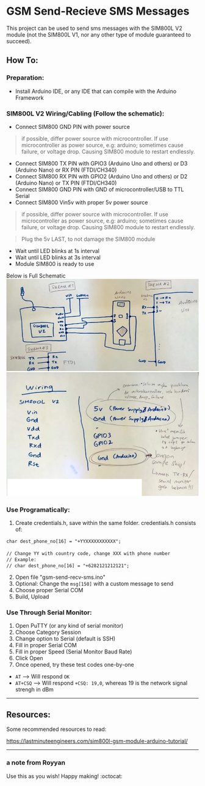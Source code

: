 # GSM Send-Recieve SMS Messages

This project can be used to send sms messages with the SIM800L V2 module (not the SIM800L V1, nor any other type of module guaranteed to succeed).

## How To:
### Preparation:

- Install Arduino IDE, or any IDE that can compile with the Arduino Framework

### SIM800L V2 Wiring/Cabling (Follow the schematic):
- Connect SIM800 GND PIN with power source 
> if possible, differ power source with microcontroller. If use microcontroller as power source, e.g: arduino; sometimes cause failure, or voltage drop. Causing SIM800 module to restart endlessly.
- Connect SIM800 TX PIN with GPIO3 (Arduino Uno and others) or D3 (Arduino Nano) or RX PIN (FTDI/CH340)
- Connect SIM800 RX PIN with GPIO2 (Arduino Uno and others) or D2 (Arduino Nano) or TX PIN (FTDI/CH340)
- Connect SIM800 GND PIN with GND of microcontroller/USB to TTL Serial
- Connect SIM800 Vin5v with proper 5v power source 
> if possible, differ power source with microcontroller. If use microcontroller as power source, e.g: arduino; sometimes cause failure, or voltage drop. Causing SIM800 module to restart endlessly.

> Plug the 5v LAST, to not damage the SIM800 module

- Wait until LED blinks at 1s interval
- Wait until LED blinks at 3s interval
- Module SIM800 is ready to use

Below is Full Schematic
![](docs/schematics.jpeg)
![](docs/schematics_notes_indo.jpeg)

### Use Programatically:

1. Create credentials.h, save within the same folder. credentials.h consists of:
```
char dest_phone_no[16] = "+YYXXXXXXXXXXX";

// Change YY with country code, change XXX with phone number
// Example:
// char dest_phone_no[16] = "+6282121212121";
```
2. Open file "gsm-send-recv-sms.ino"
3. Optional: Change the `msg[150]` with a custom message to send 
4. Choose proper Serial COM
4. Build, Upload

### Use Through Serial Monitor:

1. Open PuTTY (or any kind of serial monitor)
2. Choose Category Session
3. Change option to Serial (default is SSH)
4. Fill in proper Serial COM
5. Fill in proper Speed (Serial Monitor Baud Rate)
6. Click Open
7. Once opened, try these test codes one-by-one
- `AT` --> Will respond `OK`
- `AT+CSQ` --> Will respond `+CSQ: 19,0`, whereas 19 is the network signal strengh in dBm

---

## Resources:
Some recommended resources to read:

https://lastminuteengineers.com/sim800l-gsm-module-arduino-tutorial/

---

### a note from Royyan
Use this as you wish! Happy making! :octocat: